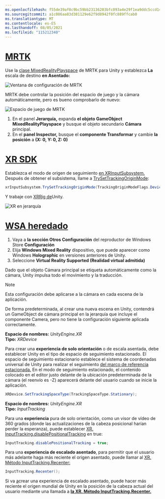 ```yaml
---
ms.openlocfilehash: f55de39af8c9bc59bb23136203bfc093a4e29f1ea9ddc5ccd147f8c81d6f0020
ms.sourcegitcommit: a1c086aa83d381129e62f9d8942f0fc889ffcab0
ms.translationtype: MT
ms.contentlocale: es-ES
ms.lasthandoff: 08/05/2021
ms.locfileid: "115212340"
---
```

# <a name="mrtk"></a>[MRTK](#tab/mrtk)
<!-- NEVER CHANGE THE ABOVE LINE! -->

Use la [clase MixedRealityPlayspace](/dotnet/api/microsoft.mixedreality.toolkit.mixedrealityplayspace) de MRTK para Unity y establezca **La** escala de destino **en Asentado:**

![Ventana de configuración de MRTK](../../images/mrtk-target-scale.png)

MRTK debe controlar la posición del espacio de juego y la cámara automáticamente, pero es bueno comprobarlo de nuevo:

![Espacio de juego de MRTK](../../images/mrtk-playspace.png)

1. En el panel **Jerarquía,** expanda **el objeto GameObject MixedRealityPlayspace** y busque el objeto secundario **Cámara** principal.
2. En el **panel Inspector,** busque el **componente Transformar** y cambie **la posición** a **(X: 0, Y: 0, Z: 0)**

# <a name="xr-sdk"></a>[XR SDK](#tab/xr)
<!-- NEVER CHANGE THE ABOVE LINE! -->

Establezca el modo de origen de seguimiento [en XRInputSubsystem.](https://docs.unity3d.com/Documentation/ScriptReference/XR.XRInputSubsystem.html) Después de obtener el subsistema, llame a [TrySetTrackingOriginMode](https://docs.unity3d.com/Documentation/ScriptReference/XR.XRInputSubsystem.TrySetTrackingOriginMode.html):

```cs
xrInputSubsystem.TrySetTrackingOriginMode(TrackingOriginModeFlags.Device);
```

Y trabaje con [XRRig de](https://docs.unity3d.com/Manual/configuring-project-for-xr.html)Unity.

![XR en jerarquía](../../images/xrsdk-xrrig.png)

# <a name="legacy-wsa"></a>[WSA heredado](#tab/wsa)
<!-- NEVER CHANGE THE ABOVE LINE! -->

1. Vaya a **la sección Otros Configuración** del reproductor de Windows Store **Configuración**
2. Elija **Windows Mixed Reality** dispositivo, que puede aparecer como Windows **Holographic** en versiones anteriores de Unity.
3. Seleccione **Virtual Reality Supported (Realidad virtual admitida)**

Dado que el objeto Cámara principal se etiqueta automáticamente como la cámara, Unity impulsa todo el movimiento y la traducción.

>[!NOTE]
>Esta configuración debe aplicarse a la cámara en cada escena de la aplicación.
>
>De forma predeterminada, al crear una nueva escena en Unity, contendrá un GameObject de cámara principal en la jerarquía que incluye el componente Camera, pero no tiene la configuración siguiente aplicada correctamente.

**Espacio de nombres:** *UnityEngine.XR*<br>
**Tipo:** *XRDevice*

Para crear una **experiencia de solo orientación** o de escala asentada, debe establecer Unity en el tipo de espacio de seguimiento estacionado.  El espacio de seguimiento estacionario establece el sistema de coordenadas universal de Unity para realizar el seguimiento [del marco de referencia estacionada.](../../../../design/coordinate-systems.md#spatial-coordinate-systems) En el modo de seguimiento estacionado, el contenido colocado en el editor justo delante de la ubicación predeterminada de la cámara (el reenvío es -Z) aparecerá delante del usuario cuando se inicie la aplicación.

```cs
XRDevice.SetTrackingSpaceType(TrackingSpaceType.Stationary);
```

**Espacio de nombres:** *UnityEngine.XR*<br>
**Tipo:** *InputTracking*

Para una **experiencia** pura de solo orientación, como un visor de vídeo de 360 grados (donde las actualizaciones de la cabeza posicional harían perder la esperanza), puede establecer [XR. InputTracking.disablePositionalTracking](https://docs.unity3d.com/ScriptReference/XR.InputTracking-disablePositionalTracking.html) en true:

```cs
InputTracking.disablePositionalTracking = true;
```

Para una **experiencia de escalado asentado**, para permitir que el usuario más adelante haga más reciente el origen asentado, puede llamar al [XR. Método InputTracking.Recenter:](https://docs.unity3d.com/ScriptReference/XR.InputTracking.Recenter.html)

```cs
InputTracking.Recenter();
```

Si va [a](../../../../design/coordinate-systems.md)crear una experiencia de escalado asentado, puede hacer más reciente el origen mundial de Unity en la posición de la cabeza actual del usuario mediante una llamada a **[la XR. Método InputTracking.Recenter.](https://docs.unity3d.com/ScriptReference/XR.InputTracking.Recenter.html)**